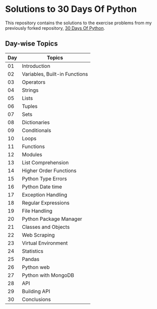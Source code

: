 # Solutions to 30 Days Of Python

This repository contains the solutions to the exercise problems from my previously forked repository, [30 Days Of Python](https://github.com/your-username/30-Days-Of-Python).

## Day-wise Topics

| Day  | Topics                   |
|------|--------------------------|
| 01   | Introduction             |
| 02   | Variables, Built-in Functions |
| 03   | Operators                |
| 04   | Strings                  |
| 05   | Lists                    |
| 06   | Tuples                   |
| 07   | Sets                     |
| 08   | Dictionaries             |
| 09   | Conditionals             |
| 10   | Loops                    |
| 11   | Functions                |
| 12   | Modules                  |
| 13   | List Comprehension       |
| 14   | Higher Order Functions   |
| 15   | Python Type Errors       |
| 16   | Python Date time         |
| 17   | Exception Handling       |
| 18   | Regular Expressions      |
| 19   | File Handling            |
| 20   | Python Package Manager   |
| 21   | Classes and Objects      |
| 22   | Web Scraping             |
| 23   | Virtual Environment      |
| 24   | Statistics               |
| 25   | Pandas                   |
| 26   | Python web               |
| 27   | Python with MongoDB      |
| 28   | API                      |
| 29   | Building API             |
| 30   | Conclusions              |
